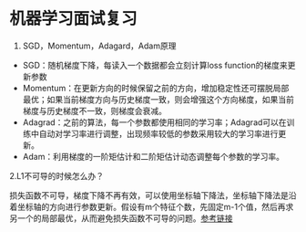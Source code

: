 # 机器学习面试复习

1. SGD，Momentum，Adagard，Adam原理

- SGD：随机梯度下降，每读入一个数据都会立刻计算loss function的梯度来更新参数
- Momentum：在更新方向的时候保留之前的方向，增加稳定性还可摆脱局部最优；如果当前梯度方向与历史梯度一致，则会增强这个方向梯度，如果当前梯度与历史梯度不一致，则梯度会衰减。
- Adagrad：之前的算法，每一个参数都使用相同的学习率；Adagrad可以在训练中自动对学习率进行调整，出现频率较低的参数采用较大的学习率进行更新。
- Adam：利用梯度的一阶矩估计和二阶矩估计动态调整每个参数的学习率。

2.L1不可导的时候怎么办？

损失函数不可导，梯度下降不再有效，可以使用坐标轴下降法，坐标轴下降法是沿着坐标轴的方向进行参数更新。假设有m个特征个数，先固定m-1个值，然后再求另一个的局部最优，从而避免损失函数不可导的问题。[参考链接](https://www.cnblogs.com/ZeroTensor/p/11099332.html)


